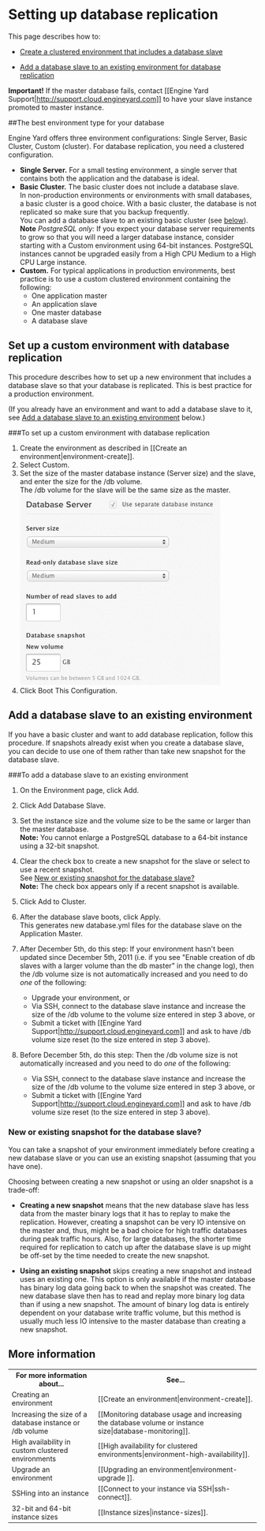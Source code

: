 # Setting up database replication

This page describes how to:  
 
* [Create a clustered environment that includes a database slave][2] 

* [Add a database slave to an existing environment for database replication][3]

**Important!** If the master database fails, contact [[Engine Yard Support|http://support.cloud.engineyard.com]] to have your slave instance promoted to master instance.

##The best environment type for your database

Engine Yard offers three environment configurations: Single Server, Basic Cluster, Custom (cluster). For database replication, you need a clustered configuration.

* **Single Server.** For a small testing environment, a single server that contains both the application and the database is ideal. 
* **Basic Cluster.** The basic cluster does not include a database slave.  
    In non-production environments or environments with small databases, a basic cluster is a good choice. With a basic cluster, the database is not replicated so make sure that you backup frequently.  
    You can add a database slave to an existing basic cluster (see [below][3]).  
    **Note** _PostgreSQL only:_ If you expect your database server requirements to grow so that you will need a larger database instance, consider starting with a Custom environment using 64-bit instances. PostgreSQL instances cannot be upgraded easily from a High CPU Medium to a High CPU Large instance.  
* **Custom.** For typical applications in production environments, best practice is to use a custom clustered environment containing the following:  
    * One application master
    * An application slave
    * One master database
    * A database slave


<h2 id="topic2"> Set up a custom environment with database replication</h2>

This procedure describes how to set up a new environment that includes a database slave so that your database is replicated. This is best practice for a production environment. 

(If you already have an environment and want to add a database slave to it, see [Add a database slave to an existing environment][4] below.)

###To set up a custom environment with database replication

1. Create the environment as described in [[Create an environment|environment-create]].
2. Select Custom.
3. Set the size of the master database instance (Server size) and the slave, and enter the size for the /db volume.  
    The /db volume for the slave will be the same size as the master.  
    ![database instance and slave size](images/db_server_n_slave.png)
4. Click Boot This Configuration.


<h2 id="topic3">Add a database slave to an existing environment</h2>

If you have a basic cluster and want to add database replication, follow this procedure. If snapshots already exist when you create a database slave, you can decide to use one of them rather than take new snapshot for the database slave.

###To add a database slave to an existing environment

1. On the Environment page, click Add.  

2. Click Add Database Slave.

3. Set the instance size and the volume size to be the same or larger than the master database.  
    **Note:** You cannot enlarge a PostgreSQL database to a 64-bit instance using a 32-bit snapshot.  

3. Clear the check box to create a new snapshot for the slave or select to use a recent snapshot.     
    See [New or existing snapshot for the database slave?][3]  
    **Note:** The check box appears only if a recent snapshot is available.
    
3. Click Add to Cluster.

4. After the database slave boots, click Apply.  
    This generates new database.yml files for the database slave on the Application Master.


5. After December 5th, do this step: If your environment hasn't been updated since December 5th, 2011 (i.e. if you see "Enable creation of db slaves with a larger volume than the db master" in the change log), then the /db volume size is not automatically increased and you need to do _one_ of the following:  
	* Upgrade your environment, or
	* Via SSH, connect to the database slave instance and increase the size of the /db volume to the volume size entered in step 3 above, or
	* Submit a ticket with [[Engine Yard Support|http://support.cloud.engineyard.com]] and ask to have /db volume size reset (to the size entered in step 3 above). 
	
5. Before December 5th, do this step: Then the /db volume size is not automatically increased and you need to do _one_ of the following:  
    * Via SSH, connect to the database slave instance and increase the size of the /db volume to the volume size entered in step 3 above, or
    * Submit a ticket with [[Engine Yard Support|http://support.cloud.engineyard.com]] and ask to have /db volume size reset (to the size entered in step 3 above).
 

<!-- QUESTION: Do I still have to click Apply after this? PL-6488 -->

<h3 id="topic4">New or existing snapshot for the database slave?</h3>

You can take a snapshot of your environment immediately before creating a new database slave or you can use an existing snapshot (assuming that you have one). 

Choosing between creating a new snapshot or using an older snapshot is a trade-off:

* **Creating a new snapshot** means that the new database slave has less data from the master binary logs that it has to replay to make the replication.  However, creating a snapshot can be very IO intensive on the master and, thus, might be a bad choice for high traffic databases during peak traffic hours.  Also, for large databases, the shorter time required for replication to catch up after the database slave is up might be off-set by the time needed to create the new snapshot.

* **Using an existing snapshot** skips creating a new snapshot and instead uses an existing one.  This option is only available if the master database has binary log data going back to when the snapshot was created. The new database slave then has to read and replay more binary log data than if using a new snapshot. The amount of binary log data is entirely dependent on your database write traffic volume, but this method is usually much less IO intensive to the master database than creating a new snapshot.



<h2 id="topic5"> More information</h2>

<table>
  <tr>
    <th>For more information about...</th><th>See...</th>
  </tr>
  <tr>
    <td>Creating an environment</td><td>[[Create an environment|environment-create]].</td>
  </tr>
  <tr>
    <td>Increasing the size of a database instance or /db volume</td><td>[[Monitoring database usage and increasing the database volume or instance size|database-monitoring]].</td>
  </tr>
  <tr>
    <td>High availability in custom clustered environments</td><td>[[High availability for clustered environments|environment-high-availability]].</td>
  </tr> 
<tr>
    <td>Upgrade an environment</td><td>[[Upgrading an environment|environment-upgrade ]].</td>
  </tr>
  <tr>
	<td>SSHing into an instance</td><td>[[Connect to your instance via SSH|ssh-connect]].</td>
  </tr>
  <tr>
	<td>32-bit and 64-bit instance sizes</td><td>[[Instance sizes|instance-sizes]].
</table>


[1]: #topic1        "topic1"
[2]: #topic2        "topic2"
[3]: #topic3        "topic3"
[4]: #topic4		"topic4"
[5]: #topic5        "topic5"
